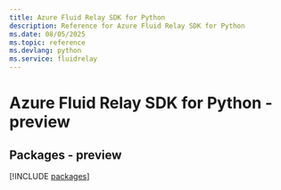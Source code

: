 ```yaml
---
title: Azure Fluid Relay SDK for Python
description: Reference for Azure Fluid Relay SDK for Python
ms.date: 08/05/2025
ms.topic: reference
ms.devlang: python
ms.service: fluidrelay
---
```

# Azure Fluid Relay SDK for Python - preview
## Packages - preview
[!INCLUDE [packages](fluid-relay-index.md)]